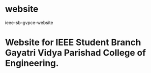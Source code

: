 # website
ieee-sb-gvpce-website

# Website for IEEE Student Branch Gayatri Vidya Parishad College of Engineering.
